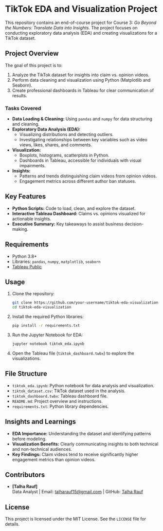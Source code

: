 # TikTok EDA and Visualization Project

This repository contains an end-of-course project for Course 3: *Go Beyond the Numbers: Translate Data into Insights*. The project focuses on conducting exploratory data analysis (EDA) and creating visualizations for a TikTok dataset.

## Project Overview

The goal of this project is to:
1. Analyze the TikTok dataset for insights into claim vs. opinion videos.
2. Perform data cleaning and visualization using Python (Matplotlib and Seaborn).
3. Create professional dashboards in Tableau for clear communication of results.

### Tasks Covered
- **Data Loading & Cleaning:** Using `pandas` and `numpy` for data structuring and cleaning.
- **Exploratory Data Analysis (EDA):**
  - Visualizing distributions and detecting outliers.
  - Investigating relationships between key variables such as video views, likes, shares, and comments.
- **Visualization:**
  - Boxplots, histograms, scatterplots in Python.
  - Dashboards in Tableau, accessible for individuals with visual impairments.
- **Insights:**
  - Patterns and trends distinguishing claim videos from opinion videos.
  - Engagement metrics across different author ban statuses.

## Key Features
- **Python Scripts:** Code to load, clean, and explore the dataset.
- **Interactive Tableau Dashboard:** Claims vs. opinions visualized for actionable insights.
- **Executive Summary:** Key takeaways to assist business decision-making.

## Requirements
- Python 3.8+
- Libraries: `pandas`, `numpy`, `matplotlib`, `seaborn`
- [Tableau Public](https://public.tableau.com/)

## Usage
1. Clone the repository:
   ```bash
   git clone https://github.com/your-username/tiktok-eda-visualization.git
   cd tiktok-eda-visualization
   ```
2. Install the required Python libraries:
   ```bash
   pip install -r requirements.txt
   ```
3. Run the Jupyter Notebook for EDA:
   ```bash
   jupyter notebook tiktok_eda.ipynb
   ```
4. Open the Tableau file (`tiktok_dashboard.twbx`) to explore the visualizations.

## File Structure
- `tiktok_eda.ipynb`: Python notebook for data analysis and visualization.
- `tiktok_dataset.csv`: TikTok dataset used in the analysis.
- `tiktok_dashboard.twbx`: Tableau dashboard file.
- `README.md`: Project overview and instructions.
- `requirements.txt`: Python library dependencies.

## Insights and Learnings
- **EDA Importance:** Understanding the dataset and identifying patterns before modeling.
- **Visualization Benefits:** Clearly communicating insights to both technical and non-technical audiences.
- **Key Findings:** Claim videos tend to receive significantly higher engagement metrics than opinion videos.

## Contributors
- **[Talha Rauf]**  
  Data Analyst | Email: talharauf15@gmail.com | GitHub: [Talha Rauf](https://github.com/talharauf15)

## License
This project is licensed under the MIT License. See the `LICENSE` file for details.
